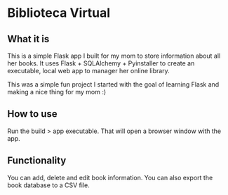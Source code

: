 # Biblioteca Virtual

## What it is
This is a simple Flask app I built for my mom to store information about all her books.
It uses Flask + SQLAlchemy + Pyinstaller to create an executable, local web app to manager her online library.

This was a simple fun project I started with the goal of learning Flask and making a nice thing for my mom :)

## How to use
Run the build > app executable. That will open a browser window with the app.

## Functionality
You can add, delete and edit book information. You can also export the book database to a CSV file.

